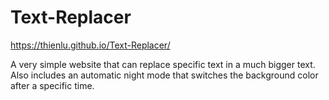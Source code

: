 # Text-Replacer
https://thienlu.github.io/Text-Replacer/

A very simple website that can replace specific text in a much bigger text. Also includes an automatic night mode that switches the background color after a specific time. 
